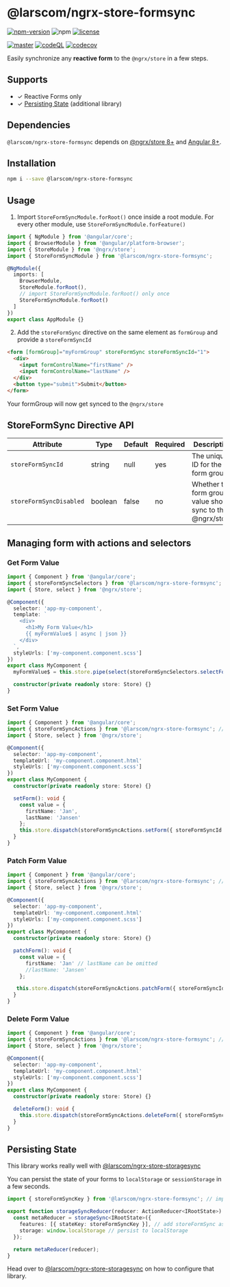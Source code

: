 # @larscom/ngrx-store-formsync

[![npm-version](https://img.shields.io/npm/v/@larscom/ngrx-store-formsync.svg?label=npm)](https://www.npmjs.com/package/@larscom/ngrx-store-formsync)
![npm](https://img.shields.io/npm/dw/@larscom/ngrx-store-formsync)
[![license](https://img.shields.io/npm/l/@larscom/ngrx-store-formsync.svg)](https://github.com/larscom/ngrx-store-formsync/blob/master/LICENSE)

[![master](https://github.com/larscom/ngrx-store-formsync/actions/workflows/workflow.yml/badge.svg?branch=master)](https://github.com/larscom/ngrx-store-formsync/actions/workflows/workflow.yml)
[![codeQL](https://github.com/larscom/ngrx-store-formsync/actions/workflows/codeql-analysis.yml/badge.svg?branch=master)](https://github.com/larscom/ngrx-store-formsync/actions/workflows/codeql-analysis.yml)
[![codecov](https://codecov.io/gh/larscom/ngrx-store-formsync/branch/master/graph/badge.svg?token=KDMA88UI7L)](https://codecov.io/gh/larscom/ngrx-store-formsync)

Easily synchronize any **reactive form** to the `@ngrx/store` in a few steps.

## Supports

- &#10003; Reactive Forms only
- &#10003; [Persisting State](#Persisting-State) (additional library)

## Dependencies

`@larscom/ngrx-store-formsync` depends on [@ngrx/store 8+](https://github.com/ngrx/store) and [Angular 8+](https://github.com/angular/angular).

## Installation

```bash
npm i --save @larscom/ngrx-store-formsync
```

## Usage

1. Import `StoreFormSyncModule.forRoot()` once inside a root module. For every other module, use `StoreFormSyncModule.forFeature()`

```ts
import { NgModule } from '@angular/core';
import { BrowserModule } from '@angular/platform-browser';
import { StoreModule } from '@ngrx/store';
import { StoreFormSyncModule } from '@larscom/ngrx-store-formsync';

@NgModule({
  imports: [
    BrowserModule,
    StoreModule.forRoot(),
    // import StoreFormSyncModule.forRoot() only once
    StoreFormSyncModule.forRoot()
  ]
})
export class AppModule {}
```

2. Add the `storeFormSync` directive on the same element as `formGroup` and provide a `storeFormSyncId`

```html
<form [formGroup]="myFormGroup" storeFormSync storeFormSyncId="1">
  <div>
    <input formControlName="firstName" />
    <input formControlName="lastName" />
  </div>
  <button type="submit">Submit</button>
</form>
```

Your formGroup will now get synced to the `@ngrx/store`

## StoreFormSync Directive API

| Attribute               | Type    | Default | Required | Description                                                  |
| ----------------------- | ------- | ------- | -------- | ------------------------------------------------------------ |
| `storeFormSyncId`       | string  | null    | yes      | The unique ID for the form group.                            |
| `storeFormSyncDisabled` | boolean | false   | no       | Whether the form group value should sync to the @ngrx/store. |

## Managing form with actions and selectors

### Get Form Value

```ts
import { Component } from '@angular/core';
import { storeFormSyncSelectors } from '@larscom/ngrx-store-formsync'; // import selectors
import { Store, select } from '@ngrx/store';

@Component({
  selector: 'app-my-component',
  template: `
    <div>
      <h1>My Form Value</h1>
      {{ myFormValue$ | async | json }}
    </div>
  `,
  styleUrls: ['my-component.component.scss']
})
export class MyComponent {
  myFormValue$ = this.store.pipe(select(storeFormSyncSelectors.selectFormValue({ storeFormSyncId: 'myId' })));

  constructor(private readonly store: Store) {}
}
```

### Set Form Value

```ts
import { Component } from '@angular/core';
import { storeFormSyncActions } from '@larscom/ngrx-store-formsync'; // import actions
import { Store, select } from '@ngrx/store';

@Component({
  selector: 'app-my-component',
  templateUrl: 'my-component.component.html'
  styleUrls: ['my-component.component.scss']
})
export class MyComponent {
  constructor(private readonly store: Store) {}

  setForm(): void {
    const value = {
      firstName: 'Jan',
      lastName: 'Jansen'
    };
    this.store.dispatch(storeFormSyncActions.setForm({ storeFormSyncId: 'myId', value }));
  }
}
```

### Patch Form Value

```ts
import { Component } from '@angular/core';
import { storeFormSyncActions } from '@larscom/ngrx-store-formsync'; // import actions
import { Store, select } from '@ngrx/store';

@Component({
  selector: 'app-my-component',
  templateUrl: 'my-component.component.html'
  styleUrls: ['my-component.component.scss']
})
export class MyComponent {
  constructor(private readonly store: Store) {}

  patchForm(): void {
    const value = {
      firstName: 'Jan' // lastName can be omitted
      //lastName: 'Jansen'
    };

   this.store.dispatch(storeFormSyncActions.patchForm({ storeFormSyncId: 'myId', value }));
  }
}
```

### Delete Form Value

```ts
import { Component } from '@angular/core';
import { storeFormSyncActions } from '@larscom/ngrx-store-formsync'; // import actions
import { Store, select } from '@ngrx/store';

@Component({
  selector: 'app-my-component',
  templateUrl: 'my-component.component.html'
  styleUrls: ['my-component.component.scss']
})
export class MyComponent {
  constructor(private readonly store: Store) {}

  deleteForm(): void {
    this.store.dispatch(storeFormSyncActions.deleteForm({ storeFormSyncId: 'myId'}));
  }
}
```

## Persisting State

This library works really well with [@larscom/ngrx-store-storagesync](https://github.com/larscom/ngrx-store-storagesync)

You can persist the state of your forms to `localStorage` or `sessionStorage` in a few seconds.

```ts
import { storeFormSyncKey } from '@larscom/ngrx-store-formsync'; // import storeFormSyncKey

export function storageSyncReducer(reducer: ActionReducer<IRootState>): ActionReducer<IRootState> {
  const metaReducer = storageSync<IRootState>({
    features: [{ stateKey: storeFormSyncKey }], // add storeFormSync as feature
    storage: window.localStorage // persist to localStorage
  });

  return metaReducer(reducer);
}
```

Head over to [@larscom/ngrx-store-storagesync](https://github.com/larscom/ngrx-store-storagesync) on how to configure that library.
